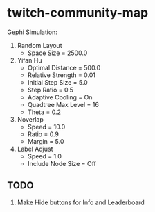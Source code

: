 # twitch-community-map

Gephi Simulation:
1. Random Layout
    - Space Size = 2500.0
2. Yifan Hu
    - Optimal Distance = 500.0
    - Relative Strength = 0.01
    - Initial Step Size = 5.0
    - Step Ratio = 0.5
    - Adaptive Cooling = On
    - Quadtree Max Level = 16
    - Theta = 0.2
3. Noverlap
    - Speed = 10.0
    - Ratio = 0.9
    - Margin = 5.0
4. Label Adjust
    - Speed = 1.0
    - Include Node Size = Off




## TODO

1) Make Hide buttons for Info and Leaderboard
